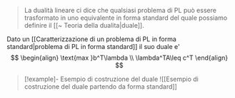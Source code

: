 >La dualità lineare ci dice che qualsiasi problema di PL può essere trasformato in uno equivalente in forma standard del quale possiamo definire il [[~ Teoria della dualita|duale]].

Dato un [[Caratterizzazione di un problema di PL in forma standard|problema di PL in forma standard]] il suo duale e' 
$$
\begin{align}
\text{max }b^T\lambda \\
\lambda^TA\leq c^T
\end{align}
$$

> [!example]- Esempio di costruzione del duale
> ![[Esempio di costruzione del duale partendo da forma standard]]
